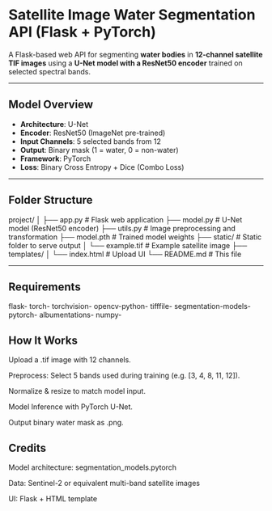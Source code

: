 # Satellite Image Water Segmentation API (Flask + PyTorch)

A Flask-based web API for segmenting **water bodies** in **12-channel satellite TIF images** using a **U-Net model with a ResNet50 encoder** trained on selected spectral bands.

---

## Model Overview

- **Architecture**: U-Net  
- **Encoder**: ResNet50 (ImageNet pre-trained)  
- **Input Channels**: 5 selected bands from 12  
- **Output**: Binary mask (1 = water, 0 = non-water)  
- **Framework**: PyTorch  
- **Loss**: Binary Cross Entropy + Dice (Combo Loss)  

---

## Folder Structure

project/
│
├── app.py # Flask web application
├── model.py # U-Net model (ResNet50 encoder)
├── utils.py # Image preprocessing and transformation
├── model.pth # Trained model weights
├── static/ # Static folder to serve output
│ └── example.tif # Example satellite image
├── templates/
│ └── index.html # Upload UI
└── README.md # This file


---
## Requirements
flask-
torch-
torchvision-
opencv-python-
tifffile-
segmentation-models-pytorch-
albumentations-
numpy-

## How It Works
Upload a .tif image with 12 channels.

Preprocess: Select 5 bands used during training (e.g. [3, 4, 8, 11, 12]).

Normalize & resize to match model input.

Model Inference with PyTorch U-Net.

Output binary water mask as .png.

## Credits
Model architecture: segmentation_models.pytorch

Data: Sentinel-2 or equivalent multi-band satellite images

UI: Flask + HTML template



